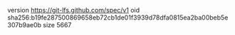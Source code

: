 version https://git-lfs.github.com/spec/v1
oid sha256:b19fe287500869658eb72cb1de01f3939d78dfa0815ea2ba00beb5e307b9ae0b
size 5667
